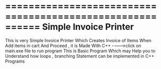 ==========================================================
	Simple Invoice Printer
=========================================================
This is very Simple Invoice Printer Which Creates Invoice
of Items When Add items in cart And Proceed , it is Made 
With C++
---->click on main.exe file to run program 
This is Basic Program Which may Help you to Understand
how loops , branching Statement can be implemented in 
C++ Programs 
